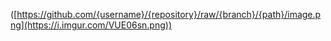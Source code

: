 ([https://github.com/{username}/{repository}/raw/{branch}/{path}/image.png](https://i.imgur.com/VUE06sn.png))
